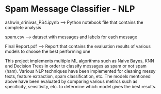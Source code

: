# Spam Message Classifier - NLP

ashwin_srinivas_PS4.ipynb --> Python notebook file that contains the complete analysis


spam.csv --> dataset with messages and labels for each message


Final Report.pdf --> Report that contains the evaluation results of various models to choose the best performing one

This project implements multiple ML algorithms such as Naive Bayes, KNN and Decision Trees in order to classify messages as spam or not spam (ham).
Various NLP techniques have been implemented for cleaning messy texts, feature extraction, spam classification, etc. 
The models mentioned above have been evaluated by comparing various metircs such as specificity, sensitivity, etc. to determine which model gives the best results.



